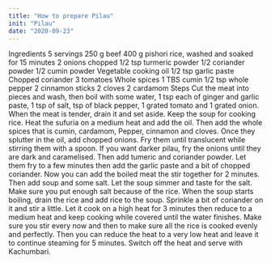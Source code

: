 ```yaml
---
title: "How to prepare Pilau"
init: "Pilau"
date: "2020-09-23"
---
```


Ingredients
5 servings
250 g beef
400 g pishori rice, washed and soaked for 15 minutes
2 onions chopped
1/2 tsp turmeric powder
1/2 coriander powder
1/2 cumin powder
Vegetable cooking oil
1/2 tsp garlic paste
Chopped coriander
3 tomatoes
Whole spices
1 TBS cumin
1/2 tsp whole pepper
2 cinnamon sticks
2 cloves 2 cardamom
Steps
Cut the meat into pieces and wash, then boil with some water, 1 tsp each of ginger and garlic paste, 1 tsp of salt, tsp of black pepper, 1 grated tomato and 1 grated onion.
When the meat is tender, drain it and set aside. Keep the soup for cooking rice.
Heat the sufuria on a medium heat and add the oil. Then add the whole spices that is cumin, cardamom, Pepper, cinnamon and cloves. Once they splutter in the oil, add chopped onions.
Fry them until translucent while stirring them with a spoon. If you want darker pilau, fry the onions until they are dark and caramelised. Then add tumeric and coriander powder. Let them fry to a few minutes then add the garlic paste and a bit of chopped coriander.
Now you can add the boiled meat the stir together for 2 minutes. Then add soup and some salt. Let the soup simmer and taste for the salt. Make sure you put enough salt because of the rice.
When the soup starts boiling, drain the rice and add rice to the soup. Sprinkle a bit of coriander on it and stir a little. Let it cook on a high heat for 3 minutes then reduce to a medium heat and keep cooking while covered until the water finishes.
Make sure you stir every now and then to make sure all the rice is cooked evenly and perfectly. Then you can reduce the heat to a very low heat and leave it to continue steaming for 5 minutes. Switch off the heat and serve with Kachumbari.
